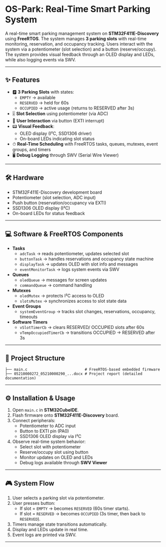 # OS-Park: Real-Time Smart Parking System

A real-time smart parking management system on **STM32F411E-Discovery**
using **FreeRTOS**.
The system manages **3 parking slots** with real-time monitoring,
reservation, and occupancy tracking. Users interact with the system via
a potentiometer (slot selection) and a button (reserve/occupy). The
system provides visual feedback through an OLED display and LEDs, while
also logging events via SWV.

------------------------------------------------------------------------

## ✨ Features

-   🅿 **3 Parking Slots** with states:
    -   `EMPTY` → available
    -   `RESERVED` → held for 60s
    -   `OCCUPIED` → active usage (returns to RESERVED after 3s)
-   🎚 **Slot Selection** using potentiometer (via ADC)
-   🔘 **User Interaction** via button (EXTI interrupt)
-   📟 **Visual Feedback**:
    -   OLED display (I²C, SSD1306 driver)
    -   On-board LEDs indicating slot status
-   ⏱ **Real-Time Scheduling** with FreeRTOS tasks, queues, mutexes,
    event groups, and timers
-   🖥 **Debug Logging** through SWV (Serial Wire Viewer)

------------------------------------------------------------------------

## 🛠 Hardware

-   STM32F411E-Discovery development board
-   Potentiometer (slot selection, ADC input)
-   Push button (reservation/occupancy via EXTI)
-   SSD1306 OLED display (I²C)
-   On-board LEDs for status feedback

------------------------------------------------------------------------

## 💻 Software & FreeRTOS Components

-   **Tasks**
    -   `adcTask` → reads potentiometer, updates selected slot
    -   `buttonTask` → handles reservations and occupancy state machine
    -   `displayTask` → updates OLED with slot info and messages
    -   `eventMonitorTask` → logs system events via SWV
-   **Queues**
    -   `oledQueue` → messages for screen updates
    -   `commandQueue` → command handling
-   **Mutexes**
    -   `oledMutex` → protects I²C access to OLED
    -   `slotsMutex` → synchronizes access to slot state data
-   **Event Groups**
    -   `systemEventGroup` → tracks slot changes, reservations,
        occupancy, timeouts
-   **Software Timers**
    -   `vSlotTimerCb` → clears RESERVED/ OCCUPIED slots after 60s
    -   `vTempOccupiedTimerCb` → transitions OCCUPIED → RESERVED after
        3s

------------------------------------------------------------------------

## 📂 Project Structure

    ├── main.c                          # FreeRTOS-based embedded firmware
    ├── 05210000272_05210000290_...docx # Project report (detailed documentation)

------------------------------------------------------------------------

## ⚙️ Installation & Usage

1.  Open `main.c` in **STM32CubeIDE**.
2.  Flash firmware onto **STM32F411E-Discovery** board.
3.  Connect peripherals:
    -   Potentiometer to ADC input
    -   Button to EXTI pin (PA0)
    -   SSD1306 OLED display via I²C
4.  Observe real-time system behavior:
    -   Select slot with potentiometer
    -   Reserve/occupy slot using button
    -   Monitor updates on OLED and LEDs
    -   Debug logs available through **SWV Viewer**

------------------------------------------------------------------------

## 🎮 System Flow

1.  User selects a parking slot via potentiometer.
2.  User presses button:
    -   If slot = `EMPTY` → becomes `RESERVED` (60s timer starts).
    -   If slot = `RESERVED` → becomes `OCCUPIED` (3s timer, then back
        to `RESERVED`).
3.  Timers manage state transitions automatically.
4.  Display and LEDs update in real time.
5.  Event logs are printed via SWV.

------------------------------------------------------------------------
